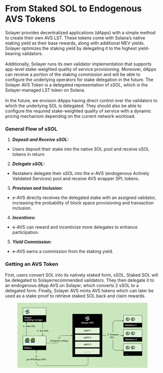 # From Staked SOL to Endogenous AVS Tokens

Solayer provides decentralized applications (dApps) with a simple method to create their own AVS LST. These tokens come with Solana’s native staking yield as their base rewards, along with additional MEV yields. Solayer optimizes the staking yield by delegating it to the highest yield-bearing validators. \
\
Additionally, Solayer runs its own validator implementation that supports app-level stake-weighted quality of service provisioning. Moreover, dApps can receive a portion of the staking commission and will be able to configure the underlying operators for stake delegation in the future. The Solayer AVS Token is a delegated representation of sSOL, which is the Solayer-managed LST token on Solana.\
\
In the future, we envision dApps having direct control over the validators to which the underlying SOL is delegated. They should also be able to configure the required stake-weighted quality of service with a dynamic pricing mechanism depending on the current network workload.

### General Flow of sSOL

1. _**Deposit and Receive sSOL:**_

* Users deposit their stake into the native SOL pool and receive sSOL tokens in return.

2. _**Delegate sSOL:**_

* Restakers delegate their sSOL into the e-AVS (endogenous Actively Validated Services) pool and receive AVS wrapper SPL tokens.

3. _**Provision and Inclusion:**_

* e-AVS directly receives the delegated stake with an assigned validator, increasing the probability of block space provisioning and transaction inclusion.

4. _**Incentives:**_

* e-AVS can reward and incentivize more delegates to enhance participation.

5. _**Yield Commission:**_

* e-AVS earns a commission from the staking yield.

### Getting an AVS Token&#x20;

First, users convert SOL into its natively staked form, sSOL. Staked SOL will be delegated to Solayerrecommended validators. They then delegate it to an endogenous dApp AVS on Solayer, which converts 2 sSOL to a delegated form. Finally, Solayer AVS mints AVS tokens which can later be used as a stake proof to retrieve staked SOL back and claim rewards.

<figure><img src="../.gitbook/assets/image (32).png" alt=""><figcaption></figcaption></figure>
